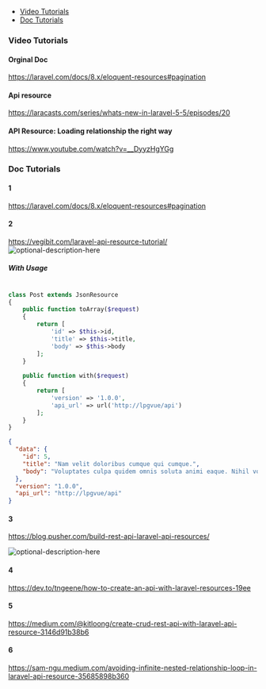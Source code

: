 
- [Video Tutorials](#video-tutorials)
- [Doc Tutorials](#doc-tutorials)



### Video Tutorials
#### Orginal Doc
https://laravel.com/docs/8.x/eloquent-resources#pagination

#### Api resource
https://laracasts.com/series/whats-new-in-laravel-5-5/episodes/20

#### API Resource: Loading relationship the right way
https://www.youtube.com/watch?v=__DyyzHgYGg

### Doc Tutorials
#### 1
https://laravel.com/docs/8.x/eloquent-resources#pagination

#### 2
https://vegibit.com/laravel-api-resource-tutorial/
![optional-description-here](https://lh3.googleusercontent.com/pw/ACtC-3euGsQc8UkCaDp4F3CTz4hQQjs0OvAxdd2ZTKWT_qVzYKI7-AgVTwtznek4H5zGX6CAMrM_1yMLKQ9lfSbMY_b5-74qQAqqvu2A9coGDwQ09EFFxnsKrAtAa6ne4niRMveyv1GVH3f_3iTD33Vt5otD=w1622-h943-no?authuser=0)

##### With Usage
```php
 
class Post extends JsonResource
{
    public function toArray($request)
    {
        return [
            'id' => $this->id,
            'title' => $this->title,
            'body' => $this->body
        ];
    }
    
    public function with($request)
    {
        return [
            'version' => '1.0.0',
            'api_url' => url('http://lpgvue/api')
        ];
    }
}

```

```json
{
  "data": {
    "id": 5,
    "title": "Nam velit doloribus cumque qui cumque.",
    "body": "Voluptates culpa quidem omnis soluta animi eaque. Nihil voluptates voluptas quis cum adipisci tenetur. Eveniet voluptatem quo velit ea occaecati ducimus sed."
  },
  "version": "1.0.0",
  "api_url": "http://lpgvue/api"
}

```

#### 3
https://blog.pusher.com/build-rest-api-laravel-api-resources/

![optional-description-here](https://miro.medium.com/max/1890/1*dvryEZh62iLKL1nC-PErYA.png)

#### 4
https://dev.to/tngeene/how-to-create-an-api-with-laravel-resources-19ee
#### 5
https://medium.com/@kitloong/create-crud-rest-api-with-laravel-api-resource-3146d91b38b6
#### 6
https://sam-ngu.medium.com/avoiding-infinite-nested-relationship-loop-in-laravel-api-resource-35685898b360

